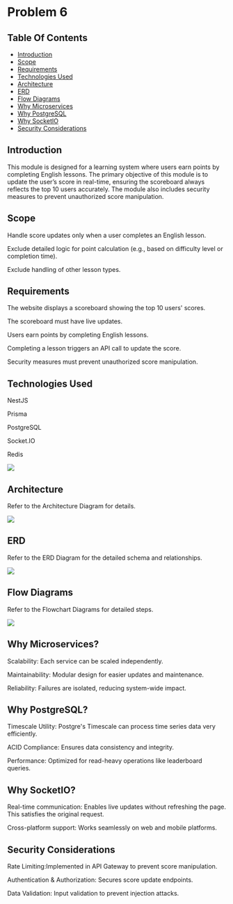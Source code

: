 # Problem 6
## Table Of Contents
- [Introduction](#introduction)
- [Scope](#scope)
- [Requirements](#requirements)
- [Technologies Used](#technologies-used)
- [Architecture](#architecture)
- [ERD](#erd)
- [Flow Diagrams](#flow-diagrams)
- [Why Microservices](#why-microservices)
- [Why PostgreSQL](#why-postgreSQL)
- [Why SocketIO](#why-socketIO)
- [Security Considerations](#security-considerations)

## Introduction
This module is designed for a learning system where users earn points by completing English lessons. The primary objective of this module is to update the user’s score in real-time, ensuring the scoreboard always reflects the top 10 users accurately. The module also includes security measures to prevent unauthorized score manipulation.

## Scope
Handle score updates only when a user completes an English lesson.

Exclude detailed logic for point calculation (e.g., based on difficulty level or completion time).

Exclude handling of other lesson types.

## Requirements
The website displays a scoreboard showing the top 10 users' scores.

The scoreboard must have live updates.

Users earn points by completing English lessons.

Completing a lesson triggers an API call to update the score.

Security measures must prevent unauthorized score manipulation.

## Technologies Used
NestJS

Prisma

PostgreSQL

Socket.IO

Redis

<img src="overall.drawio.png">

## Architecture

Refer to the Architecture Diagram for details.

<img src="architecture.drawio.png">

## ERD
Refer to the ERD Diagram for the detailed schema and relationships.

<img src="ERD.png">

## Flow Diagrams
Refer to the Flowchart Diagrams for detailed steps.

<img src="flowchart.drawio.png">

## Why Microservices?
Scalability: Each service can be scaled independently.

Maintainability: Modular design for easier updates and maintenance.

Reliability: Failures are isolated, reducing system-wide impact.

## Why PostgreSQL?
Timescale Utility: Postgre's Timescale can process time series data very efficiently.

ACID Compliance: Ensures data consistency and integrity.

Performance: Optimized for read-heavy operations like leaderboard queries.

## Why SocketIO?
Real-time communication: Enables live updates without refreshing the page. This satisfies the original request.

Cross-platform support: Works seamlessly on web and mobile platforms.

## Security Considerations
Rate Limiting:Implemented in API Gateway to prevent score manipulation.

Authentication & Authorization: Secures score update endpoints.

Data Validation: Input validation to prevent injection attacks.